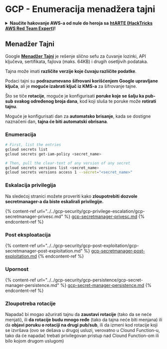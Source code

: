 # GCP - Enumeracija menadžera tajni

<details>

<summary><strong>Naučite hakovanje AWS-a od nule do heroja sa</strong> <a href="https://training.hacktricks.xyz/courses/arte"><strong>htARTE (HackTricks AWS Red Team Expert)</strong></a><strong>!</strong></summary>

Drugi načini podrške HackTricks-u:

* Ako želite da vidite svoju **kompaniju reklamiranu na HackTricks-u** ili da **preuzmete HackTricks u PDF formatu** proverite [**PLANOVE ZA PRIJATELJSTVO**](https://github.com/sponsors/carlospolop)!
* Nabavite [**zvanični PEASS & HackTricks swag**](https://peass.creator-spring.com)
* Otkrijte [**Porodicu PEASS**](https://opensea.io/collection/the-peass-family), našu kolekciju ekskluzivnih [**NFT-ova**](https://opensea.io/collection/the-peass-family)
* **Pridružite se** 💬 [**Discord grupi**](https://discord.gg/hRep4RUj7f) ili [**telegram grupi**](https://t.me/peass) ili nas **pratite** na **Twitteru** 🐦 [**@hacktricks_live**](https://twitter.com/hacktricks_live)**.**
* **Podelite svoje hakovanje trikove slanjem PR-ova na** [**HackTricks**](https://github.com/carlospolop/hacktricks) i [**HackTricks Cloud**](https://github.com/carlospolop/hacktricks-cloud) github repozitorijume.

</details>

## Menadžer Tajni

Google [**Menadžer Tajni**](https://cloud.google.com/solutions/secrets-management/) je rešenje slično sefu za čuvanje lozinki, API ključeva, sertifikata, fajlova (maks. 64KB) i drugih osetljivih podataka.

Tajna može imati **različite verzije koje čuvaju različite podatke**.

Podaci tajni su **podrazumevano** **šifrovani korišćenjem Google upravljane ključa**, ali je **moguće izabrati ključ iz KMS-a** za šifrovanje tajne.

Što se tiče **rotacije**, moguće je konfigurisati **poruke koje se šalju ka pub-sub svakog određenog broja dana**, kod koji sluša te poruke može **rotirati tajnu**.

Moguće je konfigurisati dan za **automatsko brisanje**, kada se dostigne naznačeni dan, **tajna će biti automatski obrisana**.

### Enumeracija
```bash
# First, list the entries
gcloud secrets list
gcloud secrets get-iam-policy <secret_name>

# Then, pull the clear-text of any version of any secret
gcloud secrets versions list <secret_name>
gcloud secrets versions access 1 --secret="<secret_name>"
```
### Eskalacija privilegija

Na sledećoj stranici možete proveriti kako **zloupotrebiti dozvole secretmanager-a da biste eskalirali privilegije.**

{% content-ref url="../../gcp-security/gcp-privilege-escalation/gcp-secretmanager-privesc.md" %}
[gcp-secretmanager-privesc.md](../../gcp-security/gcp-privilege-escalation/gcp-secretmanager-privesc.md)
{% endcontent-ref %}

### Post eksploatacija

{% content-ref url="../../gcp-security/gcp-post-exploitation/gcp-secretmanager-post-exploitation.md" %}
[gcp-secretmanager-post-exploitation.md](../../gcp-security/gcp-post-exploitation/gcp-secretmanager-post-exploitation.md)
{% endcontent-ref %}

### Upornost

{% content-ref url="../../gcp-security/gcp-persistence/gcp-secret-manager-persistence.md" %}
[gcp-secret-manager-persistence.md](../../gcp-security/gcp-persistence/gcp-secret-manager-persistence.md)
{% endcontent-ref %}

### Zloupotreba rotacije

Napadač bi mogao ažurirati tajnu da **zaustavi rotacije** (tako da se neće menjati), ili **da rotacije budu mnogo ređe** (tako da tajna neće biti menjana) ili da **objavi poruku o rotaciji na drugi pub/sub**, ili da izmeni kod rotacije koji se izvršava (ovo se dešava u drugoj usluzi, verovatno u Clound Function-u, tako da će napadač trebati privilegovan pristup nad Clound Function-om ili bilo kojom drugom uslugom)
